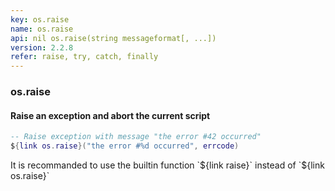```yaml
---
key: os.raise
name: os.raise
api: nil os.raise(string messageformat[, ...])
version: 2.2.8
refer: raise, try, catch, finally
---
```


### os.raise

#### Raise an exception and abort the current script

```lua
-- Raise exception with message "the error #42 occurred"
${link os.raise}("the error #%d occurred", errcode)
```

<p class="warn">
It is recommanded to use the builtin function `${link raise}` instead of `${link os.raise}`
</p>
